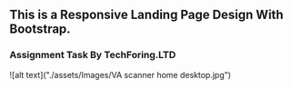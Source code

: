 ## This is a Responsive Landing Page Design With Bootstrap. 

### Assignment Task By TechForing.LTD

![alt text]("./assets/Images/VA scanner home desktop.jpg")